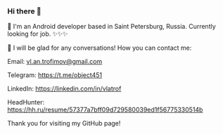 ### Hi there 👋

📱 I'm an Android developer based in Saint Petersburg, Russia. Currently looking for job. ✨✨✨

💬 I will be glad for any conversations! How you can contact me:

Email: vl.an.trofimov@gmail.com

Telegram: https://t.me/object451

LinkedIn: https://linkedin.com/in/vlatrof

HeadHunter: https://hh.ru/resume/57377a7bff09d729580039ed1f56775330514b

Thank you for visiting my GitHub page!

<!--
**vlatrof/vlatrof** is a ✨ _special_ ✨ repository because its `README.md` (this file) appears on your GitHub profile.

Here are some ideas to get you started:

- 🔭 I’m currently working on ...
- 🌱 I’m currently learning ...
- 👯 I’m looking to collaborate on ...
- 🤔 I’m looking for help with ...
- 💬 Ask me about ...
- 📫 How to reach me: ...
- 😄 Pronouns: ...
- ⚡ Fun fact: ...
-->
